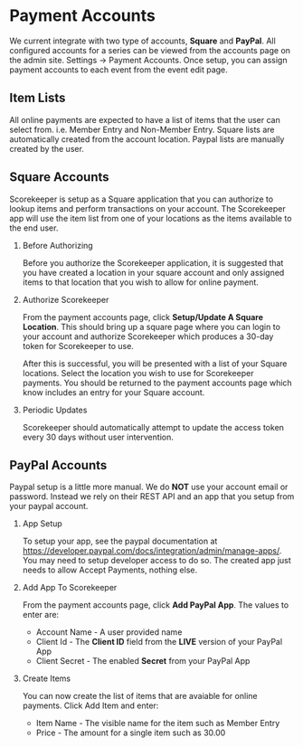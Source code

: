 
# Payment Accounts

We current integrate with two type of accounts, **Square** and **PayPal**.  All configured accounts for a series can be viewed
from the accounts page on the admin site.  Settings &rarr; Payment Accounts.  Once setup, you can assign payment accounts to each
event from the event edit page.

## Item Lists

All online payments are expected to have a list of items that the user can select from.  i.e. Member Entry and Non-Member Entry.
Square lists are automatically created from the account location.  Paypal lists are manually created by the user.

## Square Accounts

Scorekeeper is setup as a Square application that you can authorize to lookup items and perform transactions on your account.
The Scorekeeper app will use the item list from one of your locations as the items available to the end user.

1. Before Authorizing

    Before you authorize the Scorekeeper application, it is suggested that you have created a location in your square account and 
    only assigned items to that location that you wish to allow for online payment.

2. Authorize Scorekeeper
 
    From the payment accounts page, click **Setup/Update A Square Location**.  This should bring up a square page where you can
    login to your account and authorize Scorekeeper which produces a 30-day token for Scorekeeper to use.

    After this is successful, you will be presented with a list of your Square locations.  Select the location you wish to use for
    Scorekeeper payments.  You should be returned to the payment accounts page which know includes an entry for your Square account.

3. Periodic Updates

    Scorekeeper should automatically attempt to update the access token every 30 days without user intervention.

## PayPal Accounts

Paypal setup is a little more manual.  We do **NOT** use your account email or password.  Instead we rely on their REST API and an
app that you setup from your paypal account.  

1. App Setup

    To setup your app, see the paypal documentation at https://developer.paypal.com/docs/integration/admin/manage-apps/.  You may need
    to setup developer access to do so.  The created app just needs to allow Accept Payments, nothing else.

2. Add App To Scorekeeper

    From the payment accounts page, click **Add PayPal App**. The values to enter are:
    * Account Name - A user provided name 
    * Client Id - The **Client ID** field from the **LIVE** version of your PayPal App
    * Client Secret - The enabled **Secret** from your PayPal App

3. Create Items

    You can now create the list of items that are avaiable for online payments.  Click Add Item and enter:
    * Item Name - The visible name for the item such as Member Entry
    * Price - The amount for a single item such as 30.00

